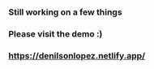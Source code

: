 ### Still working on a few things
### Please visit the demo :) 
### https://denilsonlopez.netlify.app/